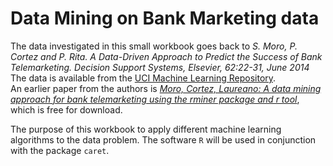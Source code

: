 # Data Mining on Bank Marketing data 

The data investigated in this small workbook goes back to _S. Moro, P. Cortez and P. Rita. A Data-Driven Approach to Predict the Success of Bank Telemarketing. Decision Support Systems, Elsevier, 62:22-31, June 2014_  
The data is available from the [UCI Machine Learning Repository](https://archive.ics.uci.edu/ml/datasets/Bank+Marketing).  
An earlier paper from the authors is [_Moro, Cortez, Laureano: A data mining approach for bank telemarketing using the rminer package and r tool_](http://bru-unide.iscte.pt/RePEc/pdfs/13-06.pdf), which is free for download.

The purpose of this workbook to apply different machine learning algorithms to the data problem. The software ```R``` will be used in conjunction with the package ```caret```.

